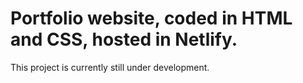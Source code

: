 # Portfolio website, coded in HTML and CSS, hosted in Netlify. 
This project is currently still under development.
